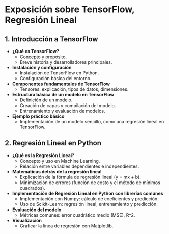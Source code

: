 # Exposición sobre TensorFlow, Regresión Lineal

## 1. Introducción a TensorFlow
   - **¿Qué es TensorFlow?**  
     - Concepto y propósito.
     - Breve historia y desarrolladores principales.
   - **Instalación y configuración**  
     - Instalación de TensorFlow en Python.
     - Configuración básica del entorno.
   - **Componentes fundamentales de TensorFlow**  
     - Tensores: explicación, tipos de datos, dimensiones.
   - **Estructura básica de un modelo en TensorFlow**  
     - Definición de un modelo.
     - Creación de capas y compilación del modelo.
     - Entrenamiento y evaluación de modelos.
   - **Ejemplo práctico básico**  
     - Implementación de un modelo sencillo, como una regresión lineal en TensorFlow.

## 2. Regresión Lineal en Python
   - **¿Qué es la Regresión Lineal?**  
     - Concepto y uso en Machine Learning.
     - Relación entre variables dependientes e independientes.
   - **Matemáticas detrás de la regresión lineal**  
     - Explicación de la fórmula de regresión lineal (y = mx + b).
     - Minimización de errores (función de costo y el método de mínimos cuadrados).
   - **Implementación de Regresión Lineal en Python con librerías comunes**  
     - Implementación con Numpy: cálculo de coeficientes y predicción.
     - Uso de Scikit-Learn: regresión lineal, entrenamiento y predicción.
   - **Evaluación del modelo**  
     - Métricas comunes: error cuadrático medio (MSE), R^2.
   - **Visualización**  
     - Graficar la línea de regresión con Matplotlib.